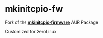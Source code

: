 # mkinitcpio-fw
Fork of the [**mkinitcpio-firmware**](https://aur.archlinux.org/packages/mkinitcpio-firmware) AUR Package

Customized for XeroLinux

